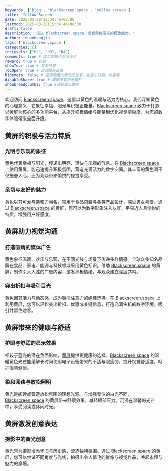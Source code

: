 ```yaml
---
keywords: ['blog', 'blackscreen.space', 'yellow screen']
title: 'Yellow Screen'
date: 2025-03-28T15:34:46+08:00
lastmod: 2025-03-28T15:34:46+08:00
draft: false
description: '走进 blackscreen.space，感受黄色带来的极致魅力。'
author: 'duanhongjin'
tags: ['blackscreen.space']
categories: []
tocLevels: ["h2", "h3", "h4"]
comments: true # 本页面是否显示评论
reward: true # 打赏
showToc: true # 显示目录
TocOpen: true # 自动展开目录
hidemeta: false # 是否隐藏文章的元信息，如发布日期、作者等
disableShare: true # 底部不显示分享栏
showbreadcrumbs: true #顶部显示路径
---
```


欢迎访问 [Blackscreen.space](https://www.blackscreennow.space)，这里以黄色的温暖与活力为核心。我们深知黄色的心理意义，它象征幸福、阳光与积极正能量。[Blackscreen.space](https://www.blackscreennow.space) 致力于打造以[黄屏](https://www.blackscreennow.space/yellow-screen)为核心的多功能平台，从提升积极情绪与能量到优化视觉清晰度，为您的数字体验带来全面升级。

## 黄屏的积极与活力特质

### 光明与乐观的象征

黄色代表幸福与阳光，传递出明亮、轻快与乐观的气息。在 [Blackscreen.space](https://www.blackscreennow.space) 上使用黄屏，能迅速提升积极氛围，营造充满活力的数字空间。其丰富的黄色调不仅振奋人心，还为观众带来愉悦的视觉享受。

### 亲切与友好的魅力

黄色以其可爱与亲和力闻名，常用于食品包装与各类产品设计，深受男女喜爱。通过 [Blackscreen.space](https://www.blackscreennow.space) 的黄屏，您可以为数字形象注入友好、平易近人且愉悦的特质，增强用户好感度。

## 黄屏助力视觉沟通

### 打造吸睛的媒体广告

黄色象征温暖、欢乐与乐观，在不同光线与场景下传递多样情感。全球众多知名品牌在食品、家电、能源与科技领域采用黄色标识。借助 [Blackscreen.space](https://www.blackscreennow.space) 的黄屏，制作引人入胜的广告内容，激发积极情绪，与观众建立深层共鸣。

### 突出折扣与吸引目光

黄色因其活力与动态感，成为吸引注意力的绝佳选择。在 [Blackscreen.space](https://www.blackscreennow.space) 上利用黄屏，您可以轻松突出折扣、优惠或关键信息，打造充满生机的数字环境，吸引并留住访客。

## 黄屏带来的健康与舒适

### 护眼与舒适的显示效果

相较于蓝光的潜在负面影响，[黄屏](https://www.blackscreennow.space/yellow-screen)提供更健康的选择。[Blackscreen.space](https://www.blackscreennow.space) 的温暖黄色光芒能缓解长时间使用电子设备带来的不适与眼疲劳，提升视觉舒适度，呵护眼睛健康。

### 柔和阅读与放松照明

黄光是阅读或营造放松氛围的理想光源。与增强专注的白光不同，[Blackscreen.space](https://www.blackscreennow.space) 的黄屏带来舒缓效果，减轻眼部压力。沉浸在温馨的光芒中，享受阅读或休闲时光。

## 黄屏激发创意表达

### 摄影中的黄光创意

黄光常为摄影增添怀旧与历史感，营造独特氛围。通过 [Blackscreen.space](https://www.blackscreennow.space) 的黄屏，您可以尝试不同角度与光线，拍摄出令人惊艳的肖像与视觉作品，唤起永恒与魅力的意境。
